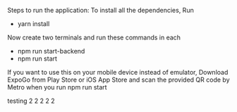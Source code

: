 Steps to run the application: 
To install all the dependencies, Run
- yarn install

Now create two terminals and run these commands in each
- npm run start-backend
- npm run start

If you want to use this on your mobile device instead of emulator,
Download ExpoGo from Play Store or iOS App Store and scan the provided QR code by Metro when you run 
npm run start

testing 2 2 2 2 2

